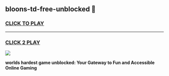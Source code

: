 
## bloons-td-free-unblocked 👋
<h3>
<a href="https://premium.freeplayer.one?title=bloons-td-free-unblocked&ref=14F">CLICK TO PLAY</a></h3>
<hr>

<h3>
<a href="https://premium.freeplayer.one?title=bloons-td-free-unblocked&ref=14F">CLICK 2 PLAY</a>
  
</h3>

<a href="https://premium.freeplayer.one?title=bloons-td-free-unblocked&ref=12F/"><img src="https://clearcache.store/games.png"></a>


**worlds hardest game unblocked: Your Gateway to Fun and Accessible Online Gaming**
